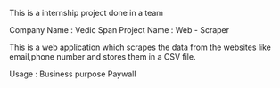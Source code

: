 This is a internship project done in a team

Company Name : Vedic Span
Project Name : Web - Scraper

This is a web application which scrapes the data from the websites like email,phone number and stores them in a CSV file.

Usage :
Business purpose
Paywall 
